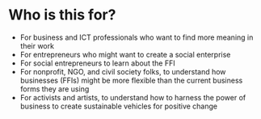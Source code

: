 # Who is this for?

* For business and ICT professionals who want to find more meaning in their work
* For entrepreneurs who might want to create a social enterprise
* For social entrepreneurs to learn about the FFI
* For nonprofit, NGO, and civil society folks, to understand how businesses (FFIs) might be more flexible than the current business forms they are using
* For activists and artists, to understand how to harness the power of business to create sustainable vehicles for positive change


